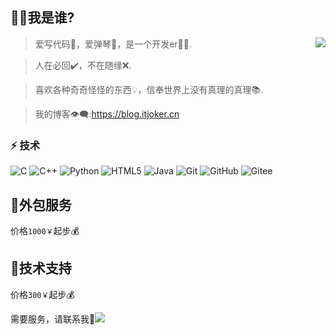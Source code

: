 ## 👩‍💻我是谁?

<img align="right" src="https://github-readme-stats.vercel.app/api?username=ITJoker233&hide_title=true&hide_border=true&show_icons=true&include_all_commits=true&line_height=21&bg_color=0,EC6C6C,FFD479,FFFC79,73FA79&theme=graywhite&locale=cn">


> 爱写代码📝，爱弹琴🎸，是一个开发er🧑‍💻.

> 人在必回✔️，不在随缘❌.

> 喜欢各种奇奇怪怪的东西💡，信奉世界上没有真理的真理📚.

> 我的博客👁️‍🗨️:https://blog.itjoker.cn

### ⚡ 技术  

![C](https://img.shields.io/badge/-C-00599C?style=flat&logo=C)
![C++](https://img.shields.io/badge/-C++-00599C?style=flat&logo=C)
![Python](https://img.shields.io/badge/-Python-FFD03F?style=flat&logo=Python)
![HTML5](https://img.shields.io/badge/-HTML5-E34F26?style=flat&logo=html5&logoColor=white)
![Java](https://img.shields.io/badge/-Java-orange?style=flat&logo=Java)
![Git](https://img.shields.io/badge/-Git-black?style=flat-square&logo=git)
![GitHub](https://img.shields.io/badge/-GitHub-181717?style=flat&logo=github)
![Gitee](https://img.shields.io/badge/-Gitee-181717?style=flat&logo=gitee) 

## 🥇外包服务

价格`1000￥`起步💰


## 🥈技术支持
 价格`300￥`起步💰


需要服务，请联系我💬<a align="left" target="_blank" href="https://mail.qq.com/cgi-bin/qm_share?t=qm_mailme&email=mfDZ8O3z9vL867f69w" style="text-decoration:none;"><img src="https://rescdn.qqmail.com/zh_CN/htmledition/images/function/qm_open/ico_mailme_01.png"/></a>
<!--
![ITJoker's Language Stats](https://github-readme-stats.anuraghazra1.vercel.app/api/top-langs/?username=ITJoker233&show_icons=true&layout=compact)
![ITJoker's Language Stats](https://github-readme-stats.anuraghazra1.vercel.app/api/top-langs/?username=ITJoker233&show_icons=true&layout=compact)
-->
